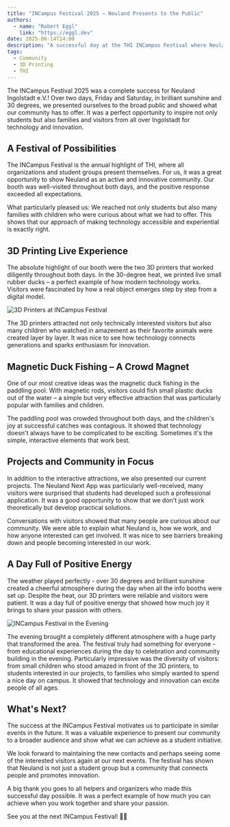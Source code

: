 ```yaml
---
title: "INCampus Festival 2025 – Neuland Presents to the Public"
authors: 
  - name: "Robert Eggl"
    link: "https://eggl.dev"
date: 2025-06-14T14:00
description: "A successful day at the THI INCampus Festival where Neuland presented its projects and excited the community with 3D printing and interactive attractions."
tags:
  - Community
  - 3D Printing
  - THI
---
```


The INCampus Festival 2025 was a complete success for Neuland Ingolstadt e.V.! Over two days, Friday and Saturday, in brilliant sunshine and 30 degrees, we presented ourselves to the broad public and showed what our community has to offer. It was a perfect opportunity to inspire not only students but also families and visitors from all over Ingolstadt for technology and innovation.

## A Festival of Possibilities

The INCampus Festival is the annual highlight of THI, where all organizations and student groups present themselves. For us, it was a great opportunity to show Neuland as an active and innovative community. Our booth was well-visited throughout both days, and the positive response exceeded all expectations.

What particularly pleased us: We reached not only students but also many families with children who were curious about what we had to offer. This shows that our approach of making technology accessible and experiential is exactly right.

## 3D Printing Live Experience

The absolute highlight of our booth were the two 3D printers that worked diligently throughout both days. In the 30-degree heat, we printed live small rubber ducks – a perfect example of how modern technology works. Visitors were fascinated by how a real object emerges step by step from a digital model.

![3D Printers at INCampus Festival](/assets/blog/incampus1.webp)

The 3D printers attracted not only technically interested visitors but also many children who watched in amazement as their favorite animals were created layer by layer. It was nice to see how technology connects generations and sparks enthusiasm for innovation.

## Magnetic Duck Fishing – A Crowd Magnet

One of our most creative ideas was the magnetic duck fishing in the paddling pool. With magnetic rods, visitors could fish small plastic ducks out of the water – a simple but very effective attraction that was particularly popular with families and children.

The paddling pool was crowded throughout both days, and the children's joy at successful catches was contagious. It showed that technology doesn't always have to be complicated to be exciting. Sometimes it's the simple, interactive elements that work best.

## Projects and Community in Focus

In addition to the interactive attractions, we also presented our current projects. The Neuland Next App was particularly well-received, many visitors were surprised that students had developed such a professional application. It was a good opportunity to show that we don't just work theoretically but develop practical solutions.

Conversations with visitors showed that many people are curious about our community. We were able to explain what Neuland is, how we work, and how anyone interested can get involved. It was nice to see barriers breaking down and people becoming interested in our work.

## A Day Full of Positive Energy

The weather played perfectly - over 30 degrees and brilliant sunshine created a cheerful atmosphere during the day when all the info booths were set up. Despite the heat, our 3D printers were reliable and visitors were patient. It was a day full of positive energy that showed how much joy it brings to share your passion with others.

![INCampus Festival in the Evening](/assets/blog/incampus2.webp)

The evening brought a completely different atmosphere with a huge party that transformed the area.
The festival truly had something for everyone - from educational experiences during the day to celebration and community building in the evening. Particularly impressive was the diversity of visitors: from small children who stood amazed in front of the 3D printers, to students interested in our projects, to families who simply wanted to spend a nice day on campus. It showed that technology and innovation can excite people of all ages.

## What's Next?

The success at the INCampus Festival motivates us to participate in similar events in the future. It was a valuable experience to present our community to a broader audience and show what we can achieve as a student initiative.

We look forward to maintaining the new contacts and perhaps seeing some of the interested visitors again at our next events. The festival has shown that Neuland is not just a student group but a community that connects people and promotes innovation.

A big thank you goes to all helpers and organizers who made this successful day possible. It was a perfect example of how much you can achieve when you work together and share your passion.

See you at the next INCampus Festival! 🦆✨
